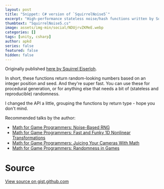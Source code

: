 ```yaml
---
layout: post
title: "Snippet: C# version of `SquirrelNoise5`"
excerpt: "High-performance stateless noise/hash functions written by Squirrel Eiserloh. Useful for procedural generation and noise generation."
thumbtext: "SquirrelNoise5.cs"
image: assets/img-min/social/NDUjrvZKMeE.webp
categories: []
tags: [unity, csharp]
author: apkd
series: false
featured: false
hidden: false
---
```


Originally published [here by Squirrel Eiserloh](https://twitter.com/SquirrelTweets/status/1421251894274625536).

In short, these functions return random-looking numbers based on an integer position and seed. And they're super fast.
You can use these for procedural generation, or for anything else that needs a bit of (stateless and reproducible) randomness.

I changed the API a little, grouping the functions by return type - hope you don't mind.

Recommended talks by the author:
- [Math for Game Programmers: Noise-Based RNG](https://youtu.be/LWFzPP8ZbdU)
- [Math for Game Programmers: Fast and Funky 1D Nonlinear Transformations](https://youtu.be/mr5xkf6zSzk)
- [Math for Game Programmers: Juicing Your Cameras With Math](https://youtu.be/tu-Qe66AvtY)
- [Math for Game Programmers: Randomness in Games](https://www.gdcvault.com/play/1020648/Math-for-Game-Programmers-Random)

# Source

<code data-gist-hide-footer="false" data-gist-id="eb733523bee790c3b15e9aac39713ef8"></code>
<noscript><a href="https://gist.github.com/apkd/eb733523bee790c3b15e9aac39713ef8#file-comment-cs">View source on gist.github.com</a></noscript>
